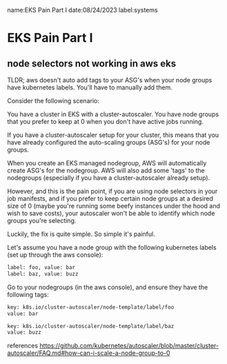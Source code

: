name:EKS Pain Part I
date:08/24/2023
label:systems

# EKS Pain Part I

## node selectors not working in aws eks

TLDR; aws doesn't auto add tags to your ASG's when your node groups have kubernetes labels. You'll have to manually add them.

Consider the following scenario:

You have a cluster in EKS with a cluster-autoscaler. You have node groups that you prefer to keep at 0 when you don't have active jobs running.

If you have a cluster-autoscaler setup for your cluster, this means that you have already configured the auto-scaling groups (ASG's) for your node groups.

When you create an EKS managed nodegroup, AWS will automatically create ASG's for the nodegroup. AWS will also add some 'tags' to the nodegroups (especially if you have a cluster-autoscaler already setup).

However, and this is the pain point, if you are using node selectors in your job manifests, and if you prefer to keep certain node groups at a desired size of 0 (maybe you're running some beefy instances under the hood and wish to save costs), your autoscaler won't be able to identify which node groups you're selecting.

Luckily, the fix is quite simple. So simple it's painful.

Let's assume you have a node group with the following kubernetes labels (set up through the aws console):

```bash
label: foo, value: bar
label: baz, value: buzz
```

Go to your nodegroups (in the aws console), and ensure they have the following tags:

```bash
key: k8s.io/cluster-autoscaler/node-template/label/foo
value: bar

key: k8s.io/cluster-autoscaler/node-template/label/baz
value: buzz
```

references
https://github.com/kubernetes/autoscaler/blob/master/cluster-autoscaler/FAQ.md#how-can-i-scale-a-node-group-to-0





